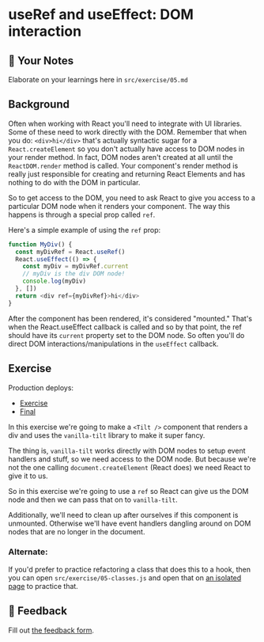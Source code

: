 # useRef and useEffect: DOM interaction

## 📝 Your Notes

Elaborate on your learnings here in `src/exercise/05.md`

## Background

Often when working with React you'll need to integrate with UI libraries. Some
of these need to work directly with the DOM. Remember that when you do:
`<div>hi</div>` that's actually syntactic sugar for a `React.createElement` so
you don't actually have access to DOM nodes in your render method. In fact, DOM
nodes aren't created at all until the `ReactDOM.render` method is called. Your
component's render method is really just responsible for creating and returning
React Elements and has nothing to do with the DOM in particular.

So to get access to the DOM, you need to ask React to give you access to a
particular DOM node when it renders your component. The way this happens is
through a special prop called `ref`.

Here's a simple example of using the `ref` prop:

```javascript
function MyDiv() {
  const myDivRef = React.useRef()
  React.useEffect(() => {
    const myDiv = myDivRef.current
    // myDiv is the div DOM node!
    console.log(myDiv)
  }, [])
  return <div ref={myDivRef}>hi</div>
}
```

After the component has been rendered, it's considered "mounted." That's when
the React.useEffect callback is called and so by that point, the ref should have
its `current` property set to the DOM node. So often you'll do direct DOM
interactions/manipulations in the `useEffect` callback.

## Exercise

Production deploys:

- [Exercise](https://react-hooks.netlify.app/isolated/exercise/05.js)
- [Final](https://react-hooks.netlify.app/isolated/final/05.js)

In this exercise we're going to make a `<Tilt />` component that renders a div
and uses the `vanilla-tilt` library to make it super fancy.

The thing is, `vanilla-tilt` works directly with DOM nodes to setup event
handlers and stuff, so we need access to the DOM node. But because we're not the
one calling `document.createElement` (React does) we need React to give it to
us.

So in this exercise we're going to use a `ref` so React can give us the DOM node
and then we can pass that on to `vanilla-tilt`.

Additionally, we'll need to clean up after ourselves if this component is
unmounted. Otherwise we'll have event handlers dangling around on DOM nodes that
are no longer in the document.

### Alternate:

If you'd prefer to practice refactoring a class that does this to a hook, then
you can open `src/exercise/05-classes.js` and open that on
[an isolated page](http://localhost:3000/isolated/exercise/05-classes.js) to
practice that.

## 🦉 Feedback

Fill out
[the feedback form](https://ws.kcd.im/?ws=React%20Hooks%20%F0%9F%8E%A3&e=05%3A%20useRef%20and%20useEffect%3A%20DOM%20interaction&em=tomasbaena%40live.com).
